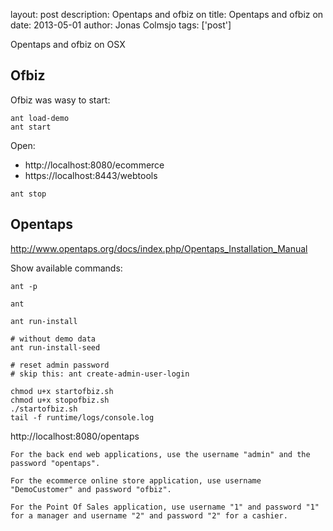 layout: post
description: Opentaps and ofbiz on
title: Opentaps and ofbiz on
date: 2013-05-01
author: Jonas Colmsjo
tags: ['post']

Opentaps and ofbiz on OSX





## Ofbiz

Ofbiz was wasy to start:

```
ant load-demo
ant start
```

Open:

 * http://localhost:8080/ecommerce
 * https://localhost:8443/webtools


```
ant stop
```


## Opentaps


http://www.opentaps.org/docs/index.php/Opentaps_Installation_Manual


Show available commands:

```
ant -p

ant
```

```
ant run-install

# without demo data
ant run-install-seed

# reset admin password
# skip this: ant create-admin-user-login

chmod u+x startofbiz.sh
chmod u+x stopofbiz.sh
./startofbiz.sh 
tail -f runtime/logs/console.log
```

http://localhost:8080/opentaps


```
For the back end web applications, use the username "admin" and the password "opentaps".

For the ecommerce online store application, use username "DemoCustomer" and password "ofbiz".

For the Point Of Sales application, use username "1" and password "1" for a manager and username "2" and password "2" for a cashier. 
```




